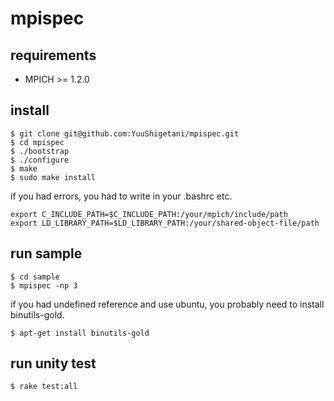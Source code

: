mpispec
=======
## requirements

- MPICH >= 1.2.0

## install

```
$ git clone git@github.com:YuuShigetani/mpispec.git
$ cd mpispec
$ ./bootstrap
$ ./configure
$ make
$ sudo make install
```

if you had errors, you had to write in your .bashrc etc.

```
export C_INCLUDE_PATH=$C_INCLUDE_PATH:/your/mpich/include/path
export LD_LIBRARY_PATH=$LD_LIBRARY_PATH:/your/shared-object-file/path
```

## run sample

```
$ cd sample
$ mpispec -np 3
```

if you had undefined reference and use ubuntu, you probably need to install binutils-gold.

```
$ apt-get install binutils-gold
```

## run unity test

```
$ rake test:all
```

